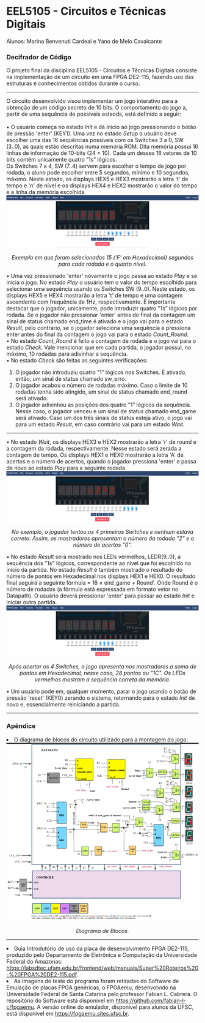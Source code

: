 # EEL5105 - Circuitos e Técnicas Digitais

Alunos: Marina Benvenuti Cardeal e Yano de Melo Cavalcante

### Decifrador de Código
<div>
O projeto final da disciplina EEL5105 - Circuitos e Técnicas Digitais consiste na implementação de um circuito em uma FPGA DE2-115, fazendo uso das estruturas e conhecimentos obtidos durante o curso.<hr> O circuito desenvolvido visou implementar um jogo interativo para a obtenção de um código secreto de 10 bits. O comportamento do jogo a, partir de uma sequência de possíveis estaods, está definido a seguir:<br><br>
• O usuário começa no estado <em>Init</em> e dá início ao jogo pressionando o botão de pressão 'enter' (KEY1). Uma vez no estado <em>Setup</em> o usuário deve escolher uma das 16 sequências possíveis com os Switches 3 a 0, SW (3..0), as quais estão descritas numa memória ROM. Dita memória possui 16 linhas de informação de 10-bits (24 × 10). Cada um desses 16 vetores de 10 bits contém unicamente quatro ”1s” lógicos.<br> Os Switches 7 a 4, SW (7..4) servem para escolher o tempo de jogo por rodada, o aluno pode escolher entre
5 segundos, mínimo e 10 segundos, máximo. Neste estado, os displays HEX5 e HEX3 mostrarão a letra 't' de tempo
e 'n' de nível e os displays HEX4 e HEX2 mostrarão o valor do tempo e a linha da memória escolhida.<br><img src="images/image1.png" ><br>
<p style="text-align:center"><em>Exemplo em que foram selecionados 15 ('F' em Hexadecimal) segundos para cada rodada e o quarto nível.</em></p>
• Uma vez pressionado 'enter' novamente o jogo passa ao estado <em>Play</em> e se inicia o jogo. No estado <em>Play</em> o usuário tem o
valor do tempo escolhido para selecionar uma sequência usando os Switches SW (9..0). Neste estado, os displays
HEX5 e HEX4 mostrarão a letra 't' de tempo e uma contagem ascendente com frequência de 1Hz, respectivamente. É
importante destacar que o jogador, unicamente, pode introduzir quatro ”1s” lógicos por rodada. Se o jogador não pressionar
'enter' antes do final da contagem um sinal de status chamado end_time é ativado e o jogo vai para o estado <em>Result</em>,
pelo contrário, se o jogador seleciona uma sequência e pressiona enter antes do final da contagem o jogo vai para o estado <em>Count_Round</em>.<br>
• No estado <em>Count_Round</em> é feito a contagem de rodada e o jogo vai para o estado <em>Check</em>. Vale mencionar que em cada partida, o jogador possui, no máximo, 10 rodadas para adivinhar a sequência.<br>
• No estado <em>Check</em> são feitas as seguintes verificações:
<ol>
<li> O jogador não introduziu quatro ”1” lógicos nos Switches. É ativado, então, um sinal de status chamado sw_erro.</li>
<li> O jogador acabou o número de rodadas máximo. Caso o limite de 10 rodadas tenha sido atingido, um sinal de status chamado end_round será ativado.</li>
<li> O jogador adivinhou as posições dos quatro ”1” lógicos da sequência. Nesse caso, o jogador venceu e um sinal de status chamado end_game será ativado.
Caso um dos três sinais de status esteja ativo, o jogo vai para um estado <em>Result</em>, em caso contrário vai para um estado <em>Wait</em>.</li>
</ol><hr>
• No estado <em>Wait</em>, os displays HEX3 e HEX2 mostrarão a letra 'r' de round e a contagem da rodada, respectivamente.
Nesse estado será zerada a contagem de tempo. Os displays HEX1 e HEX0 mostrarão a letra 'A' de acertos e o número de acertos, quando o jogador pressiona 'enter' e passa de novo ao estado <em>Play</em> para a seguinte rodada.<br>
<img src="images/image2.png"><br><p style="text-align:center"><em>No exemplo, o jogador tentou os 4 primeiros Switches e nenhum estava correto. Assim, os mostradores apresentam o número da rodada "2" e o número de acertos "0".</em></p>
• No estado <em>Result</em> será mostrado nos LEDs vermelhos, LEDR(9..0), a sequência dos "1s" lógicos, correspondente ao nível que foi escolhido no início da partida. No estado <em>Result</em> é também mostrado o resultado do número de pontos em Hexadecimal nos displays HEX1 e HEX0. O resultado final seguirá a seguinte fórmula = 16 × end_game + Round'. Onde Round é o número de rodadas (a fórmula está expressada
em formato vetor no Datapath). O usuário deverá pressionar 'enter' para passar ao estado <em>Init</em> e iniciar outra partida.<br>
<img src="images/image3.png"><br><p style="text-align:center"><em>Após acertar os 4 Switches, o jogo apresenta nos mostradores a soma de pontos em Hexadecimal, nesse caso, 28 pontos ou "1C". Os LEDs vermelhos mostram a sequência correta da memória.</em></p>
• Um usuário pode em, qualquer momento, parar o jogo usando o botão de pressão 'reset' (KEY0) zerando o sistema, retornando para o estado <em>Init</em> de novo e, essencialmente reiniciando a partida.<br>
<hr></div>

### Apêndice

<div>
<li>O diagrama de blocos do circuito utilizado para a montagem do jogo:</li>
<img src="images/circuito_diagrama_blocos.png"><br><p style="text-align:center"><em>Diagrama de Blocos.</em></p>
<hr>
<li>Guia Introdutório de uso da placa de desenvolvimento FPGA DE2-115, produzido pelo Departamento de Eletrônica e Computação da Universidade Federal do Amazonas: <a href="https://labsdtec.ufam.edu.br/frontend/web/manuais/Super%20Roteiros%20-%20FPGA%20DE2-115.pdf">https://labsdtec.ufam.edu.br/frontend/web/manuais/Super%20Roteiros%20-%20FPGA%20DE2-115.pdf</a>.</li></div>
<li>As imagens de teste do programa foram retiradas do Software de Emulação de placas FPGA genéricas, o FPGAemu, desenvolvido na Universidade Federal de Santa Catarina pelo professor Fabian L. Cabrera. O repositório do Software está disponível em <a href="https://github.com/fabian-l-c/fpgaemu">https://github.com/fabian-l-c/fpgaemu</a>. A versão online do emulador, disponível para alunos da UFSC, está disponível em <a href="https://fpgaemu.sites.ufsc.br">https://fpgaemu.sites.ufsc.br</a>.</li>